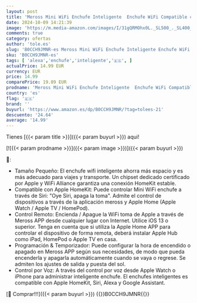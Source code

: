 ```yaml
---
layout: post
title: 'Meross Mini WiFi Enchufe Inteligente  Enchufe WiFi Compatible con HomeKit Siri  Alexa  Google Assistant y SmartThings  WiFi Smart Plug'
date: 2024-10-09 14:21:39
image: 'https://m.media-amazon.com/images/I/31gQRMOhx0L._SL500_._SL400_.jpg'
comments: true
category: ofertas
author: 'tole.es'
slug: 'B0CCH9JMNR-es Meross Mini WiFi Enchufe Inteligente Enchufe WiFi...'
sku: 'B0CCH9JMNR-es'
tags: [ 'alexa','enchufe','inteligente','🇪🇸', ]
actualPrice: 14.99 EUR
currency: EUR
price: 14.99
comparePrice: 19.89 EUR
prodname: 'Meross Mini WiFi Enchufe Inteligente  Enchufe WiFi Compatible con HomeKit Siri  Alexa  Google Assistant y SmartThings  WiFi Smart Plug'
country: 'es'
flag: '🇪🇸'
brand: ''
buyurl: 'https://www.amazon.es/dp/B0CCH9JMNR/?tag=tolees-21'
descuento: '24.64'
average: '14.99'
---
```


Tienes [{{< param title >}}]({{< param buyurl >}}) aqui!

[![{{< param prodname >}}]({{< param image >}})]({{< param buyurl >}})

🔎:

- Tamaño Pequeño: El enchufe wifi inteligente ahorra más espacio y es más adecuado para viajes y transporte. Un chipset dedicado certificado por Apple y WiFi Alliance garantiza una conexión HomeKit estable.
- Compatible con Apple HomeKit: Puede controlar Mini WiFi enchufe a través de Siri: "Oye Siri, apaga la toma". Admite el control de dispositivos a través de la aplicación meross y Apple Home (Apple Watch / Apple TV / HomePod).
- Control Remoto: Encienda / Apague la WiFi toma de Apple a través de Meross APP desde cualquier lugar con Internet. Utilice iOS 13 o superior. Tenga en cuenta que si utiliza la Apple Home APP para controlar el dispositivo de forma remota, deberá instalar Apple Hub como iPad, HomePod o Apple TV en casa.
- Programación & Temporizador: Puede configurar la hora de encendido o apagado en Meross APP según sus necesidades, de modo que pueda encenderla y apagarla automáticamente cuando se vaya o regrese. Se admiten los ajustes de salida y puesta del sol.
- Control por Voz: A travès del control por voz desde Apple Watch o iPhone para administrar inteligente enchufe. El enchufes inteligentes es compatible con Apple HomeKit, Siri, Alexa y Google Assistant.

[🛒 Comprar!!!]({{< param buyurl >}})
{{<world>}}B0CCH9JMNR{{</world>}}
